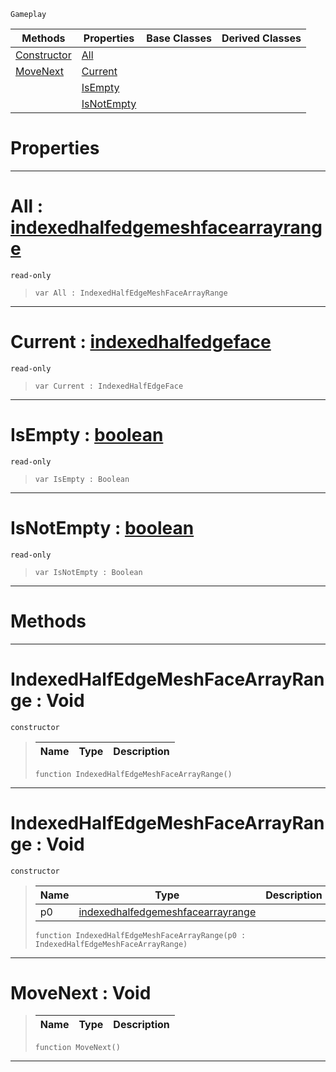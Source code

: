  `Gameplay`

|Methods|Properties|Base Classes|Derived Classes|
|---|---|---|---|
|[ Constructor](https://github.com/PlasmaEngine/PlasmaDocs/blob/master/code_reference/class_reference/indexedhalfedgemeshfacearrayrange.markdown#indexedhalfedgemeshfacea)|[ All](https://github.com/PlasmaEngine/PlasmaDocs/blob/master/code_reference/class_reference/indexedhalfedgemeshfacearrayrange.markdown#all-plasma-engine-document)| | |
|[ MoveNext](https://github.com/PlasmaEngine/PlasmaDocs/blob/master/code_reference/class_reference/indexedhalfedgemeshfacearrayrange.markdown#movenext-void)|[ Current](https://github.com/PlasmaEngine/PlasmaDocs/blob/master/code_reference/class_reference/indexedhalfedgemeshfacearrayrange.markdown#current-plasma-engine-docu)| | |
| |[ IsEmpty](https://github.com/PlasmaEngine/PlasmaDocs/blob/master/code_reference/class_reference/indexedhalfedgemeshfacearrayrange.markdown#isempty-plasma-engine-docu)| | |
| |[ IsNotEmpty](https://github.com/PlasmaEngine/PlasmaDocs/blob/master/code_reference/class_reference/indexedhalfedgemeshfacearrayrange.markdown#isnotempty-plasma-engine-d)| | |


 #  Properties


---  
 #  All : [indexedhalfedgemeshfacearrayrange](https://github.com/PlasmaEngine/PlasmaDocs/blob/master/code_reference/class_reference/indexedhalfedgemeshfacearrayrange.markdown)

 `read-only`

> 
> ``` lang=cpp, name=Lightning
> var All : IndexedHalfEdgeMeshFaceArrayRange


---  
 #  Current : [indexedhalfedgeface](https://github.com/PlasmaEngine/PlasmaDocs/blob/master/code_reference/class_reference/indexedhalfedgeface.markdown)

 `read-only`

> 
> ``` lang=cpp, name=Lightning
> var Current : IndexedHalfEdgeFace


---  
 #  IsEmpty : [boolean](https://github.com/PlasmaEngine/PlasmaDocs/blob/master/code_reference/lightning_base_types/boolean.markdown)

 `read-only`

> 
> ``` lang=cpp, name=Lightning
> var IsEmpty : Boolean


---  
 #  IsNotEmpty : [boolean](https://github.com/PlasmaEngine/PlasmaDocs/blob/master/code_reference/lightning_base_types/boolean.markdown)

 `read-only`

> 
> ``` lang=cpp, name=Lightning
> var IsNotEmpty : Boolean


---  
 #  Methods


---  
 #  IndexedHalfEdgeMeshFaceArrayRange : Void

 `constructor`

> 
> |Name|Type|Description|
> |---|---|---|
> ``` lang=cpp, name=Lightning
> function IndexedHalfEdgeMeshFaceArrayRange()
> ``` 


---  
 #  IndexedHalfEdgeMeshFaceArrayRange : Void

 `constructor`

> 
> |Name|Type|Description|
> |---|---|---|
> |p0|[indexedhalfedgemeshfacearrayrange](https://github.com/PlasmaEngine/PlasmaDocs/blob/master/code_reference/class_reference/indexedhalfedgemeshfacearrayrange.markdown)| |
> ``` lang=cpp, name=Lightning
> function IndexedHalfEdgeMeshFaceArrayRange(p0 : IndexedHalfEdgeMeshFaceArrayRange)
> ``` 


---  
 #  MoveNext : Void

> 
> |Name|Type|Description|
> |---|---|---|
> ``` lang=cpp, name=Lightning
> function MoveNext()
> ``` 


---  
 

 